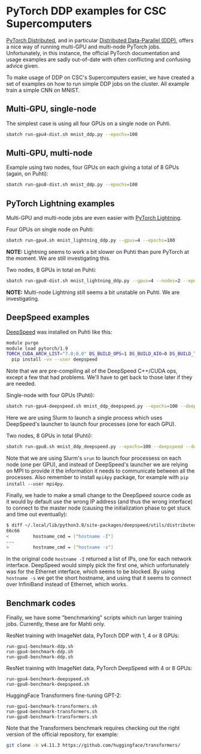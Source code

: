 # PyTorch DDP examples for CSC Supercomputers

[PyTorch Distributed][1], and in particular [Distributed Data-Parallel
(DDP)][2], offers a nice way of running multi-GPU and multi-node PyTorch jobs.
Unfortunately, in this instance, the official PyTorch documentation and usage
examples are sadly out-of-date with often conflicting and confusing advice
given.

To make usage of DDP on CSC's Supercomputers easier, we have created a set of examples
on how to run simple DDP jobs on the cluster. All example train a simple CNN on
MNIST.

## Multi-GPU, single-node

The simplest case is using all four GPUs on a single node on Puhti.

```bash
sbatch run-gpu4-dist.sh mnist_ddp.py --epochs=100
```

## Multi-GPU, multi-node

Example using two nodes, four GPUs on each giving a total of 8 GPUs (again, on Puhti):

```bash
sbatch run-gpu8-dist.sh mnist_ddp.py --epochs=100
```

## PyTorch Lightning examples

Multi-GPU and multi-node jobs are even easier with [PyTorch Lightning][3].

Four GPUs on single node on Puhti:

```bash
sbatch run-gpu4.sh mnist_lightning_ddp.py --gpus=4 --epochs=100
```

**NOTE:** Lightning seems to work a bit slower on Puhti than pure PyTorch at the
moment. We are still investigating this.


Two nodes, 8 GPUs in total on Puhti:

```bash
sbatch run-gpu8-dist.sh mnist_lightning_ddp.py --gpus=4 --nodes=2 --epochs=100
```

**NOTE:** Multi-node Lightning still seems a bit unstable on Puhti. We are
investigating.

## DeepSpeed examples

[DeepSpeed][4] was installed on Puhti like this:

```bash
module purge
module load pytorch/1.9
TORCH_CUDA_ARCH_LIST="7.0;8.0" DS_BUILD_OPS=1 DS_BUILD_AIO=0 DS_BUILD_TRANSFORMER_INFERENCE=0 \
  pip install -vv --user deepspeed
```

Note that we are pre-compiling all of the DeepSpeed C++/CUDA ops, except a few
that had problems. We'll have to get back to those later if they are needed.

Single-node with four GPUs (Puhti):

```bash
sbatch run-gpu4-deepspeed.sh mnist_ddp_deepspeed.py --epochs=100 --deepspeed --deepspeed_config ds_config.json
```

Here we are using Slurm to launch a single process which uses DeepSpeed's
launcher to launch four processes (one for each GPU).

Two nodes, 8 GPUs in total (Puhti):

```bash
sbatch run-gpu8.sh mnist_ddp_deepspeed.py --epochs=100 --deepspeed --deepspeed_config ds_config.json
```

Note that we are using Slurm's `srun` to launch four processess on each node
(one per GPU), and instead of DeepSpeed's launcher we are relying on MPI to
provide it the information it needs to communicate between all the processes.
Also remember to install `mpi4py` package, for example with `pip install --user mpi4py`.

Finally, we hade to make a small change to the DeepSpeed source code as it would
by default use the wrong IP address (and thus the wrong interface) to connect to
the master node (causing the initialization phase to get stuck and time out
eventually):

```bash
$ diff ~/.local/lib/python3.8/site-packages/deepspeed/utils/distributed.py{.old,}
66c66
<         hostname_cmd = ["hostname -I"]
---
>         hostname_cmd = ["hostname -s"]
```

In the original code `hostname -I` returned a list of IPs, one for each network
interface. DeepSpeed would simply pick the first one, which unfortunately was
for the Ethernet interface, which seems to be blocked. By using `hostname -s` we
get the short hostname, and using that it seems to connect over InfiniBand
instead of Ethernet, which works.

## Benchmark codes

Finally, we have some "benchmarking" scripts which run larger training jobs.
Currently, these are for Mahti only.

ResNet training with ImageNet data, PyTorch DDP with 1, 4 or 8 GPUs:

```
run-gpu1-benchmark-ddp.sh
run-gpu4-benchmark-ddp.sh
run-gpu8-benchmark-ddp.sh
```

ResNet training with ImageNet data, PyTorch DeepSpeed with 4 or 8 GPUs:

```
run-gpu4-benchmark-deepspeed.sh
run-gpu8-benchmark-deepspeed.sh
```

HuggingFace Transformers fine-tuning GPT-2:

```
run-gpu1-benchmark-transformers.sh
run-gpu4-benchmark-transformers.sh
run-gpu8-benchmark-transformers.sh
```

Note that the Transformers benchmark requires checking out the right version of
the official repository, for example:

```bash
git clone -b v4.11.3 https://github.com/huggingface/transformers/
```

[1]: https://pytorch.org/tutorials/beginner/dist_overview.html
[2]: https://pytorch.org/docs/stable/generated/torch.nn.parallel.DistributedDataParallel.html
[3]: https://www.pytorchlightning.ai/
[4]: https://www.deepspeed.ai/
